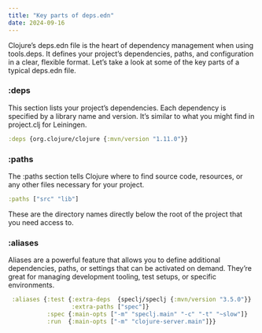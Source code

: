 ```yaml
---
title: "Key parts of deps.edn"
date: 2024-09-16
---
```


Clojure’s deps.edn file is the heart of dependency management when using tools.deps. It defines your project’s 
dependencies, paths, and configuration in a clear, flexible format. Let’s take a look at some of the key parts of a 
typical deps.edn file.

### :deps

This section lists your project’s dependencies. Each dependency is specified by a library name and version. It’s similar 
to what you might find in project.clj for Leiningen.

```clojure
:deps {org.clojure/clojure {:mvn/version "1.11.0"}}
```

### :paths

The :paths section tells Clojure where to find source code, resources, or any other files necessary for your project.
```clojure
:paths ["src" "lib"]
```

These are the directory names directly below the root of the project that you need access to.

### :aliases

Aliases are a powerful feature that allows you to define additional dependencies, paths, or settings that can be 
activated on demand. They’re great for managing development tooling, test setups, or specific environments.

```clojure
 :aliases {:test {:extra-deps  {speclj/speclj {:mvn/version "3.5.0"}}
                  :extra-paths ["spec"]}
           :spec {:main-opts ["-m" "speclj.main" "-c" "-t" "~slow"]}
           :run  {:main-opts ["-m" "clojure-server.main"]}}
```